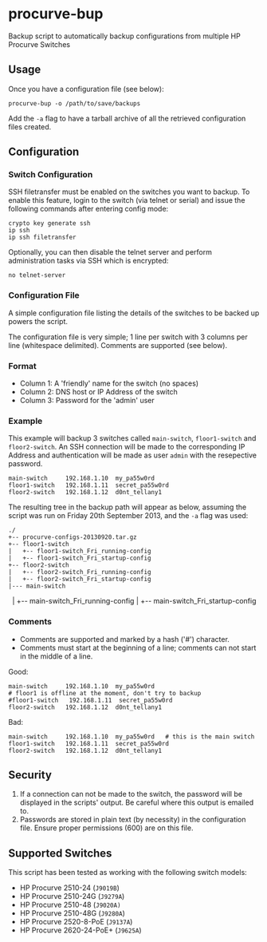 procurve-bup
============

Backup script to automatically backup configurations from multiple HP Procurve Switches

## Usage

Once you have a configuration file (see below):

    procurve-bup -o /path/to/save/backups

Add the `-a` flag to have a tarball archive of all the retrieved configuration
files created.

## Configuration

### Switch Configuration

SSH filetransfer must be enabled on the switches you want to backup. To
enable this feature, login to the switch (via telnet or serial) and issue the
following commands after entering config mode:

    crypto key generate ssh
    ip ssh
    ip ssh filetransfer

Optionally, you can then disable the telnet server and perform administration
tasks via SSH which is encrypted:

    no telnet-server

### Configuration File

A simple configuration file listing the details of the switches to be backed
up powers the script.

The configuration file is very simple; 1 line per switch with 3 columns per
line (whitespace delimited). Comments are supported (see below).

### Format

* Column 1: A 'friendly' name for the switch (no spaces)
* Column 2: DNS host or IP Address of the switch
* Column 3: Password for the 'admin' user

### Example

This example will backup 3 switches called `main-switch`, `floor1-switch` and
`floor2-switch`. An SSH connection will be made to the corresponding IP Address
and authentication will be made as user `admin` with the resepective password.

    main-switch     192.168.1.10  my_pa55w0rd
    floor1-switch   192.168.1.11  secret_pa55w0rd
    floor2-switch   192.168.1.12  d0nt_tellany1

The resulting tree in the backup path will appear as below, assuming the script
was run on Friday 20th September 2013, and the `-a` flag was used:

    ./
    +-- procurve-configs-20130920.tar.gz
    +-- floor1-switch
    |   +-- floor1-switch_Fri_running-config
    |   +-- floor1-switch_Fri_startup-config
    +-- floor2-switch
    |   +-- floor2-switch_Fri_running-config
    |   +-- floor2-switch_Fri_startup-config
    |--- main-switch
    |   +-- main-switch_Fri_running-config
    |   +-- main-switch_Fri_startup-config

### Comments

* Comments are supported and marked by a hash ('#') character.
* Comments must start at the beginning of a line; comments can not start in
the middle of a line.

Good:

    main-switch     192.168.1.10  my_pa55w0rd
    # floor1 is offline at the moment, don't try to backup
    #floor1-switch   192.168.1.11  secret_pa55w0rd
    floor2-switch   192.168.1.12  d0nt_tellany1

Bad:

    main-switch     192.168.1.10  my_pa55w0rd   # this is the main switch
    floor1-switch   192.168.1.11  secret_pa55w0rd
    floor2-switch   192.168.1.12  d0nt_tellany1

## Security

1. If a connection can not be made to the switch, the password will be
displayed in the scripts' output. Be careful where this output is emailed to.
2. Passwords are stored in plain text (by necessity) in the configuration file.
Ensure proper permissions (600) are on this file.

## Supported Switches

This script has been tested as working with the following switch models:

* HP Procurve 2510-24 (`J9019B`)
* HP Procurve 2510-24G (`J9279A`)
* HP Procurve 2510-48 (`J9020A)`
* HP Procurve 2510-48G (`J9280A`)
* HP Procurve 2520-8-PoE (`J9137A`)
* HP Procurve 2620-24-PoE+ (`J9625A`)
